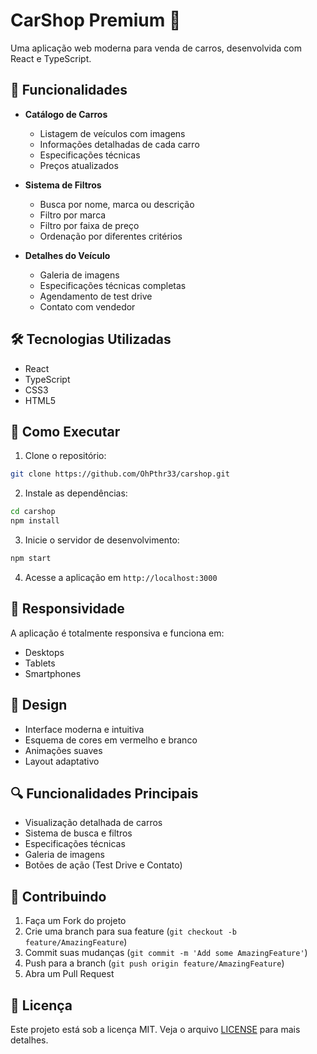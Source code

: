 # CarShop Premium 🚗

Uma aplicação web moderna para venda de carros, desenvolvida com React e TypeScript.

## 🎯 Funcionalidades

- **Catálogo de Carros**
  - Listagem de veículos com imagens
  - Informações detalhadas de cada carro
  - Especificações técnicas
  - Preços atualizados

- **Sistema de Filtros**
  - Busca por nome, marca ou descrição
  - Filtro por marca
  - Filtro por faixa de preço
  - Ordenação por diferentes critérios

- **Detalhes do Veículo**
  - Galeria de imagens
  - Especificações técnicas completas
  - Agendamento de test drive
  - Contato com vendedor

## 🛠️ Tecnologias Utilizadas

- React
- TypeScript
- CSS3
- HTML5

## 🚀 Como Executar

1. Clone o repositório:
```bash
git clone https://github.com/OhPthr33/carshop.git
```

2. Instale as dependências:
```bash
cd carshop
npm install
```

3. Inicie o servidor de desenvolvimento:
```bash
npm start
```

4. Acesse a aplicação em `http://localhost:3000`

## 📱 Responsividade

A aplicação é totalmente responsiva e funciona em:
- Desktops
- Tablets
- Smartphones

## 🎨 Design

- Interface moderna e intuitiva
- Esquema de cores em vermelho e branco
- Animações suaves
- Layout adaptativo

## 🔍 Funcionalidades Principais

- Visualização detalhada de carros
- Sistema de busca e filtros
- Especificações técnicas
- Galeria de imagens
- Botões de ação (Test Drive e Contato)

## 🤝 Contribuindo

1. Faça um Fork do projeto
2. Crie uma branch para sua feature (`git checkout -b feature/AmazingFeature`)
3. Commit suas mudanças (`git commit -m 'Add some AmazingFeature'`)
4. Push para a branch (`git push origin feature/AmazingFeature`)
5. Abra um Pull Request

## 📄 Licença

Este projeto está sob a licença MIT. Veja o arquivo [LICENSE](LICENSE) para mais detalhes.
